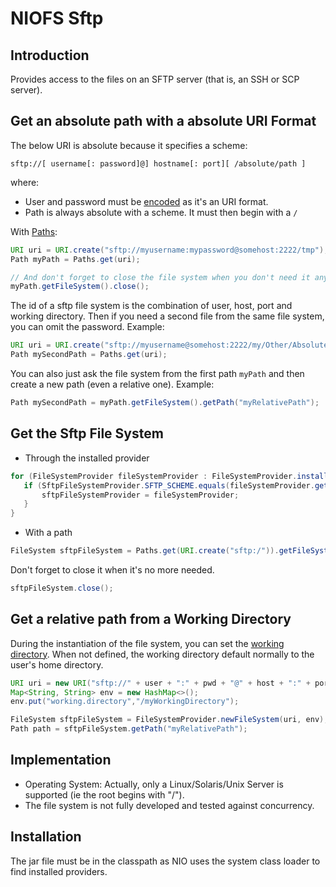 # NIOFS Sftp

## Introduction

Provides access to the files on an SFTP server (that is, an SSH or SCP server).
 

## Get an absolute path with a absolute URI Format

The below URI is absolute because it specifies a scheme:

    sftp://[ username[: password]@] hostname[: port][ /absolute/path ]

where:

  * User and password must be [encoded](https://en.wikipedia.org/wiki/Percent-encoding) as it's an URI format. 
  * Path is always absolute with a scheme. It must then begin with a `/`

With [Paths](https://docs.oracle.com/javase/8/docs/api/java/nio/file/Paths.html):

```java
URI uri = URI.create("sftp://myusername:mypassword@somehost:2222/tmp");
Path myPath = Paths.get(uri);

// And don't forget to close the file system when you don't need it anymore
myPath.getFileSystem().close();
```

The id of a sftp file system is the combination of user, host, port and working directory. Then if you need a second file from the same file system, you can omit the password.
Example:
```java
URI uri = URI.create("sftp://myusername@somehost:2222/my/Other/Absolute/Path");
Path mySecondPath = Paths.get(uri);
```
You can also just ask the file system from the first path `myPath` and then create a new path (even a relative one). 
Example:
```java
Path mySecondPath = myPath.getFileSystem().getPath("myRelativePath");
```


## Get the Sftp File System

  * Through the installed provider
```java
for (FileSystemProvider fileSystemProvider : FileSystemProvider.installedProviders()) {
   if (SftpFileSystemProvider.SFTP_SCHEME.equals(fileSystemProvider.getScheme())) {
       sftpFileSystemProvider = fileSystemProvider;
   }
}
```
  * With a path
```java
FileSystem sftpFileSystem = Paths.get(URI.create("sftp:/")).getFileSystem();
```

Don't forget to close it when it's no more needed.
```java
sftpFileSystem.close();
```


## Get a relative path from a Working Directory

During the instantiation of the file system, you can set the [working directory](http://gerardnico.com/wiki/file_system/working_directory). 
When not defined, the working directory default normally to the user's home directory.

```java
URI uri = new URI("sftp://" + user + ":" + pwd + "@" + host + ":" + port);
Map<String, String> env = new HashMap<>();
env.put("working.directory","/myWorkingDirectory");

FileSystem sftpFileSystem = FileSystemProvider.newFileSystem(uri, env);
Path path = sftpFileSystem.getPath("myRelativePath"); 
```

## Implementation

  * Operating System: Actually, only a Linux/Solaris/Unix Server is supported (ie the root begins with "/").
  * The file system is not fully developed and tested against concurrency.
  
  
## Installation

The jar file must be in the classpath as NIO uses the system class loader to find installed providers.